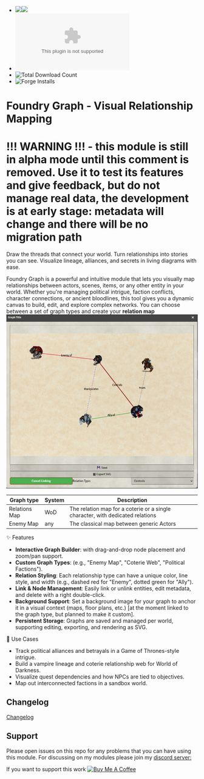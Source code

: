 - ![](https://img.shields.io/badge/Foundry-v12-informational)![](https://img.shields.io/badge/Foundry-v13-informational)
- ![Latest Release Download Count](https://img.shields.io/github/downloads/gioppoluca/foundry-graph/latest/module.zip)
- ![Total Download Count](https://img.shields.io/github/downloads/gioppoluca/foundry-graph/total?color=d1b124&label=Total%20Download)
- ![Forge Installs](https://img.shields.io/badge/dynamic/json?label=Forge%20Installs&query=package.installs&suffix=%25&url=https%3A%2F%2Fforge-vtt.com%2Fapi%2Fbazaar%2Fpackage%2Ffoundry-graph&colorB=4aa94a)

# Foundry Graph - Visual Relationship Mapping

# !!! WARNING !!! - this module is still in alpha mode until this comment is removed.  Use it to test its features and give feedback, but do not manage real data, the development is at early stage: metadata will change and there will be no migration path

Draw the threads that connect your world. Turn relationships into stories you can see.
Visualize lineage, alliances, and secrets in living diagrams with ease.

Foundry Graph is a powerful and intuitive module that lets you visually map relationships between actors, scenes, items, or any other entity in your world. Whether you're managing political intrigue, faction conflicts, character connections, or ancient bloodlines, this tool gives you a dynamic canvas to build, edit, and explore complex networks.
You can choose between a set of graph types and create your **relation map**
![graph example](doc/graph_example.png)

| Graph type     | System    | Description                                                                          |
| ----------------- | ------------ | ------------------------------------------------------------------------------ |
| Relations Map     | WoD   | The relation map for a coterie or a single character, with dedicated relations   |
| Enemy Map     | any   | The classical map between generic Actors  |



✨ Features
- **Interactive Graph Builder**: with drag-and-drop node placement and zoom/pan support.
- **Custom Graph Types**: (e.g., "Enemy Map", "Coterie Web", "Political Factions").
- **Relation Styling**: Each relationship type can have a unique color, line style, and width (e.g., dashed red for "Enemy", dotted green for "Ally").
- **Link & Node Management**: Easily link or unlink entities, edit metadata, and delete with a right double-click.
- **Background Support**: Set a background image for your graph to anchor it in a visual context (maps, floor plans, etc.) [at the moment linked to the graph type, but planned to make it custom].
- **Persistent Storage**: Graphs are saved and managed per world, supporting editing, exporting, and rendering as SVG.

🧩 Use Cases
- Track political alliances and betrayals in a Game of Thrones-style intrigue.
- Build a vampire lineage and coterie relationship web for World of Darkness.
- Visualize quest dependencies and how NPCs are tied to objectives.
- Map out interconnected factions in a sandbox world.

## Changelog

[Changelog](CHANGELOG.md)

## Support

Please open issues on this repo for any problems that you can have using this module.
For discussing on my modules please join my [discord server:](https://discord.gg/FgKtjFRn3e)

If you want to support this work
<a href="https://www.buymeacoffee.com/lucagioppo" target="_blank"><img src="https://cdn.buymeacoffee.com/buttons/v2/default-yellow.png" alt="Buy Me A Coffee" style="height: 60px !important;width: 217px !important;" ></a>
